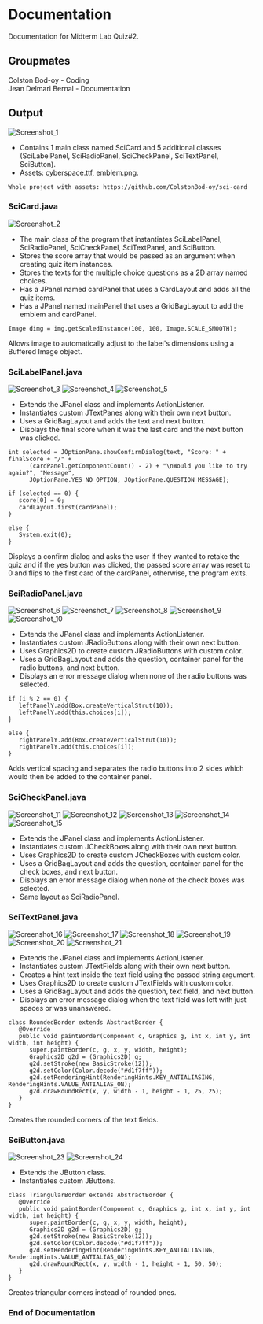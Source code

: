 # Documentation

Documentation for Midterm Lab Quiz#2.

## Groupmates

Colston Bod-oy - Coding  
Jean Delmari Bernal - Documentation

## Output

![Screenshot_1](https://user-images.githubusercontent.com/75562733/158065155-1dd50ff3-b7ef-4ef8-b0af-f83708e0a5af.png)

* Contains 1 main class named SciCard and 5 additional classes (SciLabelPanel, SciRadioPanel, SciCheckPanel, SciTextPanel, SciButton).
* Assets: cyberspace.ttf, emblem.png.
```
Whole project with assets: https://github.com/ColstonBod-oy/sci-card
```

### SciCard.java

![Screenshot_2](https://user-images.githubusercontent.com/75562733/158066263-fe8dc116-1c10-49a2-b246-1bc2243980d5.png)

* The main class of the program that instantiates SciLabelPanel, SciRadioPanel, SciCheckPanel, SciTextPanel, and SciButton.
* Stores the score array that would be passed as an argument when creating quiz item instances.
* Stores the texts for the multiple choice questions as a 2D array named choices.
* Has a JPanel named cardPanel that uses a CardLayout and adds all the quiz items.
* Has a JPanel named mainPanel that uses a GridBagLayout to add the emblem and cardPanel.
```
Image dimg = img.getScaledInstance(100, 100, Image.SCALE_SMOOTH);
```
Allows image to automatically adjust to the label's dimensions using a Buffered Image object. 

### SciLabelPanel.java

![Screenshot_3](https://user-images.githubusercontent.com/75562733/158067111-063d2b63-3191-4518-acd8-1a5727e8da21.png)
![Screenshot_4](https://user-images.githubusercontent.com/75562733/158067124-831a5195-b493-4124-a5b2-91b6852f0a66.png)
![Screenshot_5](https://user-images.githubusercontent.com/75562733/158067128-665a3d13-990c-4ad9-8e4f-3424b7cffee1.png)

* Extends the JPanel class and implements ActionListener.
* Instantiates custom JTextPanes along with their own next button.
* Uses a GridBagLayout and adds the text and next button.
* Displays the final score when it was the last card and the next button was clicked. 
```
int selected = JOptionPane.showConfirmDialog(text, "Score: " + finalScore + "/" + 
      (cardPanel.getComponentCount() - 2) + "\nWould you like to try again?", "Message", 
      JOptionPane.YES_NO_OPTION, JOptionPane.QUESTION_MESSAGE);
            
if (selected == 0) {
   score[0] = 0;
   cardLayout.first(cardPanel);
}
            
else {
   System.exit(0);
}
```
Displays a confirm dialog and asks the user if they wanted to retake the quiz and if the yes button was clicked, the passed score array was reset to 0 and flips to the first card of the cardPanel, otherwise, the program exits. 

### SciRadioPanel.java

![Screenshot_6](https://user-images.githubusercontent.com/75562733/158068273-c5796eb2-3a12-4fbb-b7f4-f76447f55c3f.png)
![Screenshot_7](https://user-images.githubusercontent.com/75562733/158068281-7cf9e549-2797-48e8-a56c-468835124bff.png)
![Screenshot_8](https://user-images.githubusercontent.com/75562733/158068288-ee0bc7b4-39d0-4361-8d1b-9a11c961538a.png)
![Screenshot_9](https://user-images.githubusercontent.com/75562733/158068294-904d6934-6d9d-4d04-be1e-ff81a4fa904c.png)
![Screenshot_10](https://user-images.githubusercontent.com/75562733/158068298-774980a9-6621-4023-ac61-adf6d7dd34fb.png)

* Extends the JPanel class and implements ActionListener.
* Instantiates custom JRadioButtons along with their own next button.
* Uses Graphics2D to create custom JRadioButtons with custom color.
* Uses a GridBagLayout and adds the question, container panel for the radio buttons, and next button.
* Displays an error message dialog when none of the radio buttons was selected. 
```
if (i % 2 == 0) {
   leftPanelY.add(Box.createVerticalStrut(10));
   leftPanelY.add(this.choices[i]);
}
            
else {
   rightPanelY.add(Box.createVerticalStrut(10));
   rightPanelY.add(this.choices[i]);
}
```
Adds vertical spacing and separates the radio buttons into 2 sides which would then be added to the container panel. 

### SciCheckPanel.java

![Screenshot_11](https://user-images.githubusercontent.com/75562733/158072867-69403646-441f-44f7-adf3-0a34baf91dc8.png)
![Screenshot_12](https://user-images.githubusercontent.com/75562733/158072872-60b1ad2a-578c-46d0-a530-6fd1b5c67942.png)
![Screenshot_13](https://user-images.githubusercontent.com/75562733/158072876-6c4649f6-771d-4ceb-98e2-85014d35990e.png)
![Screenshot_14](https://user-images.githubusercontent.com/75562733/158072882-2711dc29-4f37-4117-bb0c-3232ecc7edad.png)
![Screenshot_15](https://user-images.githubusercontent.com/75562733/158072885-290fbbd9-5033-49c9-82ea-204f053565b9.png)

* Extends the JPanel class and implements ActionListener.
* Instantiates custom JCheckBoxes along with their own next button.
* Uses Graphics2D to create custom JCheckBoxes with custom color.
* Uses a GridBagLayout and adds the question, container panel for the check boxes, and next button.
* Displays an error message dialog when none of the check boxes was selected.
* Same layout as SciRadioPanel.

### SciTextPanel.java

![Screenshot_16](https://user-images.githubusercontent.com/75562733/158073236-c1b66702-3d9f-44f6-96c0-718c38e4dccb.png)
![Screenshot_17](https://user-images.githubusercontent.com/75562733/158073243-f462e4e1-d3eb-4727-b9dc-a31a9b51322c.png)
![Screenshot_18](https://user-images.githubusercontent.com/75562733/158073246-46d4e79e-7b1c-4399-a4f0-3be0b420ddff.png)
![Screenshot_19](https://user-images.githubusercontent.com/75562733/158073250-4fee105a-ad84-46ef-9a19-ebdbdd6f9cf7.png)
![Screenshot_20](https://user-images.githubusercontent.com/75562733/158073254-35a8111e-677e-4b2f-94a8-09a19eb4b6a7.png)
![Screenshot_21](https://user-images.githubusercontent.com/75562733/158073258-10b41931-f30a-49d6-a3e9-88d70a591ca2.png)

* Extends the JPanel class and implements ActionListener.
* Instantiates custom JTextFields along with their own next button.
* Creates a hint text inside the text field using the passed string argument. 
* Uses Graphics2D to create custom JTextFields with custom color.
* Uses a GridBagLayout and adds the question, text field, and next button.
* Displays an error message dialog when the text field was left with just spaces or was unanswered.
```
class RoundedBorder extends AbstractBorder {
   @Override
   public void paintBorder(Component c, Graphics g, int x, int y, int width, int height) {
      super.paintBorder(c, g, x, y, width, height);
      Graphics2D g2d = (Graphics2D) g;
      g2d.setStroke(new BasicStroke(12));
      g2d.setColor(Color.decode("#d1f7ff"));
      g2d.setRenderingHint(RenderingHints.KEY_ANTIALIASING, RenderingHints.VALUE_ANTIALIAS_ON);
      g2d.drawRoundRect(x, y, width - 1, height - 1, 25, 25);
   }
}
```
Creates the rounded corners of the text fields.

### SciButton.java

![Screenshot_23](https://user-images.githubusercontent.com/75562733/158071426-41434aa6-3a5f-43d6-ad90-2f0f7a312a43.png)
![Screenshot_24](https://user-images.githubusercontent.com/75562733/158071431-14a91ff1-149f-4c12-9a3f-98622c8f735e.png)

* Extends the JButton class.
* Instantiates custom JButtons.
```
class TriangularBorder extends AbstractBorder {
   @Override
   public void paintBorder(Component c, Graphics g, int x, int y, int width, int height) {
      super.paintBorder(c, g, x, y, width, height);
      Graphics2D g2d = (Graphics2D) g;
      g2d.setStroke(new BasicStroke(12));
      g2d.setColor(Color.decode("#d1f7ff"));
      g2d.setRenderingHint(RenderingHints.KEY_ANTIALIASING, RenderingHints.VALUE_ANTIALIAS_ON);
      g2d.drawRoundRect(x, y, width - 1, height - 1, 50, 50);
   }
}
```
Creates triangular corners instead of rounded ones.

### End of Documentation
